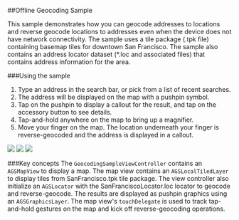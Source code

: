 ##Offline Geocoding Sample 

This sample demonstrates how you can geocode addresses to locations and reverse geocode locations to addresses even when the device
does not have network connectivity. The sample uses a tile package (.tpk file) containing basemap tiles for downtown San Francisco.
The sample also contains an address locator dataset (*.loc and associated files) that contains address information for the area.



###Using the sample
1. Type an address in the search bar, or pick from a list of recent searches. 
2. The address will be displayed on the map with a pushpin symbol. 
3. Tap on the pushpin to display a callout for the result, and tap on the accessory button to see details.
4. Tap-and-hold anywhere on the map to bring up a magnifier. 
5. Move your finger on the map. The location underneath your finger
is reverse-geocoded and the address is displayed in a callout.

![](/image.png)
![](/image2.png)
![](/image3.png)


###Key concepts
The <code>GeocodingSampleViewController</code> contains an <code>AGSMapView</code> to display a map.
The map view contains an <code>AGSLocalTiledLayer</code> to display tiles from SanFrancisco.tpk tile package. The
view controller also initialize an <code>AGSLocator</code> with the SanFranciscoLocator.loc locator to geocode and reverse-geocode.
The results are displayed as pushpin graphics using an <code>AGSGraphicsLayer</code>.
The map view's <code>touchDelegate</code> is used to track tap-and-hold gestures on the map and kick off reverse-geocoding operations.
